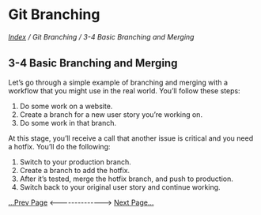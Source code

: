Git Branching
==
###### [Index](../index.md) / Git Branching / 3-4 Basic Branching and Merging

## 3-4 Basic Branching and Merging

Let’s go through a simple example of branching and merging with a workflow that you might use in the real world. You’ll follow these steps:
1. Do some work on a website.
2. Create a branch for a new user story you’re working on.
3. Do some work in that branch.

At this stage, you’ll receive a call that another issue is critical and you need a hotfix. You’ll do the following:

1. Switch to your production branch.
2. Create a branch to add the hotfix.
3. After it’s tested, merge the hotfix branch, and push to production.
4. Switch back to your original user story and continue working.


[...Prev Page](3-3-0.md) <--------------> [Next Page...](3-4-1.md)
